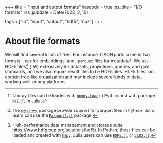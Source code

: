 +++
title = "Input and output formats"
hascode = true
rss_title = "I/O formats"
rss_pubdate = Date(2023, 2, 10)

tags = ["io", "input", "output", "hdf5", "npz"]
+++


# About file formats
We will find several kinds of files. For instance, LIAON parts come in two formats: `.npz` for embeddings[^1] and `.parquet` files for metadata[^2].
We use HDF5 files[^3] (`.h5`) extensively for datasets, projections, queries, and gold standards, and we also require result files to be HDF5 files. HDF5 files can contain tree-like organization and may include several kinds of data, working well among platforms.

[^1]: Numpy files can be loaded with [`numpy.load`](https://numpy.org/doc/stable/reference/generated/numpy.load.html) in Python and with package [`NPZ.jl`](https://github.com/fhs/NPZ.jl) in Julia.

[^2]: The [pyarrow](https://arrow.apache.org/docs/python/index.html) package provide support for parquet files in Python. Julia users can use the [`Parquet2.jl`](https://expandingman.gitlab.io/Parquet2.jl/) package.

[^3]: High-performance data management and storage suite <https://www.hdfgroup.org/solutions/hdf5/>. In Python, these files can be loaded and created with [`h5py`](https://www.h5py.org/). Julia users can use [`HDF5.jl`](https://juliaio.github.io/HDF5.jl/) or [`JLD2.jl`](https://github.com/JuliaIO/JLD2.jl/).
